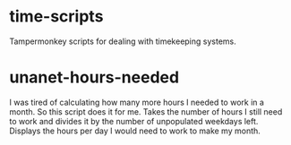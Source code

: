 # time-scripts
Tampermonkey scripts for dealing with timekeeping systems.

# unanet-hours-needed
I was tired of calculating how many more hours I needed to work in a month.  So this script does it for me.  Takes the number of hours I still need to work and divides it by the number of unpopulated weekdays left.  Displays the hours per day I would need to work to make my month.
